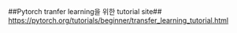 ##Pytorch tranfer learning을 위한 tutorial site##
https://pytorch.org/tutorials/beginner/transfer_learning_tutorial.html

